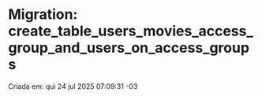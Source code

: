 # Migration: create_table_users_movies_access_group_and_users_on_access_groups
Criada em: qui 24 jul 2025 07:09:31 -03
